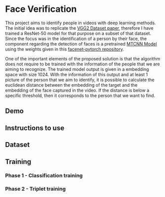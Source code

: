 # Face Verification

This project aims to identify people in videos with deep learning methods. 
The initial idea was to replicate the [VGG2 Dataset paper](https://arxiv.org/abs/1710.08092), therefore I have trained a ResNet-50 model for that purpose on a subset of that dataset. 
Since the focus was in the identification of a person by their face, the component regarding the detection of faces is a pretrained [MTCNN Model](https://arxiv.org/abs/1604.02878) using the weights given in this [facenet-pytorch repository](https://github.com/timesler/facenet-pytorch).

One of the important elements of the proposed solution is that the algorithm does not require to be trained with the information of the people that we are aiming to recognize. The trained model output is given in a embedding space with size 1024. With the information of this output and at least 1 picture of the person that we aim to identify, it is possible to calculate the euclidean distance between the embedding of the target and the embedding of the face captured in the video. If the distance is below a specific threshold, then it corresponds to the person that we want to find. 

## Demo 

## Instructions to use

## Dataset 

## Training 

### Phase 1 - Classification training 

### Phase 2 - Triplet training 



